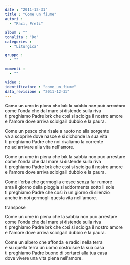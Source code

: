 ```yaml
---
date : "2011-12-31"
title : "Come un fiume"
autori : 
  - "Paci, Preti"

album : ""
tonalita : "Do"
categories : 
  - "Liturgica"

gruppo : 
  - ""

momenti : 
  - ""

video : 
identificatore : "come_un_fiume"
data_revisione : "2011-12-31"
---
```

  
  
Come un ume in piena che brk la sabbia non può arrestare  
come l'onda che dal mare si distende sulla riva  
ti preghiamo Padre brk che così si sciolga il nostro amore  
e l'amore dove arriva sciolga il dubbio e la paura.   
  
  
Come un pesce che risale a nuoto no alla sorgente  
va a scoprire dove nasce e si dichonde la sua vita  
ti preghiamo Padre che noi risaliamo la corrente  
no ad arrivare alla vita nell'amore.    
  
  
Come un ume in piena che brk la sabbia non può arrestare  
come l'onda che dal mare si distende sulla riva  
ti preghiamo Padre brk che così si sciolga il nostro amore  
e l'amore dove arriva sciolga il dubbio e la paura.   
  
  
Come l'erba che germoglia cresce senza far rumore  
ama il giorno della pioggia si addormenta sotto il sole  
ti preghiamo Padre che così in un giorno di silenzio  
anche in noi germogli questa vita nell'amore.    
  
transpose  
  
Come un ume in piena che la sabbia non può arrestare  
come l'onda che dal mare si distende sulla riva  
ti preghiamo Padre brk che così si sciolga il nostro amore  
e l'amore dove arriva sciolga il dubbio e la paura.   
  
  
Come un albero che affonda le radici nella terra  
e su quella terra un uomo costruisce la sua casa  
ti preghiamo Padre buono di portarci alla tua casa  
dove vivere una vita piena nell'amore.   
  
  
  
